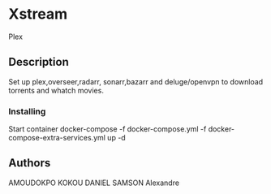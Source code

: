 # Xstream
Plex 

## Description

Set up plex,overseer,radarr, sonarr,bazarr and deluge/openvpn to download torrents and whatch movies.

### Installing

Start container
docker-compose -f docker-compose.yml -f docker-compose-extra-services.yml up -d

## Authors

AMOUDOKPO KOKOU DANIEL
SAMSON Alexandre

